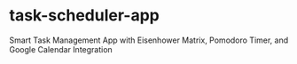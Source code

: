 # task-scheduler-app
Smart Task Management App with Eisenhower Matrix, Pomodoro Timer, and Google Calendar Integration
